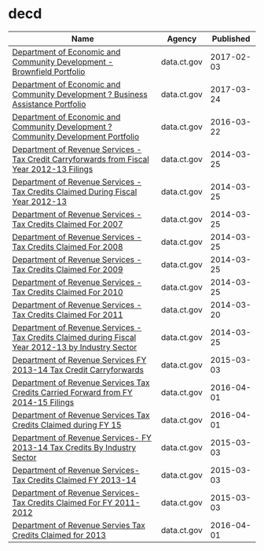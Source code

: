 # decd

Name | Agency | Published
---- | ---- | ---------
[Department of Economic and Community Development - Brownfield Portfolio](../datasets/t2xi-dmhg.md) | data.ct.gov | 2017-02-03
[Department of Economic and Community Development ? Business Assistance Portfolio](../datasets/xnw3-nytd.md) | data.ct.gov | 2017-03-24
[Department of Economic and Community Development ? Community Development Portfolio](../datasets/adkf-vin2.md) | data.ct.gov | 2016-03-22
[Department of Revenue Services - Tax Credit Carryforwards from Fiscal Year 2012-13 Filings](../datasets/ig6u-cthx.md) | data.ct.gov | 2014-03-25
[Department of Revenue Services - Tax Credits Claimed During Fiscal Year 2012-13](../datasets/nyid-9wnx.md) | data.ct.gov | 2014-03-25
[Department of Revenue Services - Tax Credits Claimed For 2007](../datasets/aem3-ujda.md) | data.ct.gov | 2014-03-25
[Department of Revenue Services - Tax Credits Claimed For 2008](../datasets/nmm6-jyfp.md) | data.ct.gov | 2014-03-25
[Department of Revenue Services - Tax Credits Claimed For 2009](../datasets/ezba-7ycx.md) | data.ct.gov | 2014-03-25
[Department of Revenue Services - Tax Credits Claimed For 2010](../datasets/3hed-rxb7.md) | data.ct.gov | 2014-03-25
[Department of Revenue Services - Tax Credits Claimed For 2011](../datasets/d29y-xpc2.md) | data.ct.gov | 2014-03-20
[Department of Revenue Services - Tax Credits Claimed during Fiscal Year 2012-13 by Industry Sector](../datasets/bd2s-5fne.md) | data.ct.gov | 2014-03-25
[Department of Revenue Services FY 2013-14 Tax Credit Carryforwards](../datasets/75z8-jnw7.md) | data.ct.gov | 2015-03-03
[Department of Revenue Services Tax Credits Carried Forward from FY 2014-15 Filings](../datasets/6q3e-u95u.md) | data.ct.gov | 2016-04-01
[Department of Revenue Services Tax Credits Claimed during FY 15](../datasets/qivg-ffqa.md) | data.ct.gov | 2016-04-01
[Department of Revenue Services- FY 2013-14 Tax Credits By Industry Sector](../datasets/7dmn-4s5d.md) | data.ct.gov | 2015-03-03
[Department of Revenue Services- Tax Credits Claimed FY 2013-14](../datasets/fnq4-e774.md) | data.ct.gov | 2015-03-03
[Department of Revenue Services- Tax Credits Claimed For FY 2011-2012](../datasets/geex-cgye.md) | data.ct.gov | 2015-03-03
[Department of Revenue Servies Tax Credits Claimed for 2013](../datasets/srzq-n683.md) | data.ct.gov | 2016-04-01

